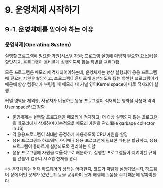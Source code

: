 # 9. 운영체제 시작하기
## 9-1. 운영체제를 알아야 하는 이유
### 운영체제(Operating System)
실행할 프로그램에 필요한 자원(시스템 자원; 프로그램 실행에 마땅히 필요한 요소들)을 할당하고, 프로그램이 올바르게 실행되도록 돕는 특별한 프로그램

모든 프로그램은 메모리에 적재되어야하는데, 운영체제는 항상 실행되어 응용 프로그램에 필요한 자원을 할당하고, 프로그램이 올바르게 실행되도록 돕는 특별한 프로그램이기 때문에 항상 컴퓨터가 부팅될 때 메모리 내 커널 영역Kernel space에 따로 적재되어 실행

커널 영역을 제외한, 사용자가 이용하는 응용 프로그램이 적재되는 영역을 사용자 역역User space라고 칭함

- 운영체제는 실행할 프로그램을 메모리에 적재하고, 더 이상 실행되지 않는 프로그램을 메모리에서 삭제하며 지속적으로 메모리 자원을 관리(like garbage collector in JS)
- 각 응용프로그램이 최대한 공정하게 사용하도록 CPU 자원을 할당
- 응용 프로그램과 하드웨어 사이에서 응용 프로그램에 필요한 자원을 할당하고, 응용 프로그램이 올바르게 실행되도록 관리하는 역할
- 응용 프로그램에 자원을 효율적으로 배분하고, 실행할 프로그램들이 지켜야할 규칙을 만들어 컴퓨터 시스템 전체를 관리

=> 운영체제는 현재 하드웨어의 상태는 어떠한지, 코드가 어떻게 실행되었는지, 하드웨어 상에 어떤 문제가 있었는지 등을 공유하며 문제 해결에 도움을 주기 때문에 알아야한다
